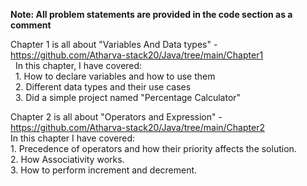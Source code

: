 **Note: All problem statements are provided in the code section as a comment** <br>

Chapter 1 is all about "Variables And Data types" - https://github.com/Atharva-stack20/Java/tree/main/Chapter1 <br>
  &nbsp; In this chapter, I have covered: <br>
    &nbsp; 1. How to declare variables and how to use them <br>
    &nbsp; 2. Different data types and their use cases <br>
    &nbsp; 3. Did a simple project named "Percentage Calculator" <br>

Chapter 2 is all about "Operators and Expression" - https://github.com/Atharva-stack20/Java/tree/main/Chapter2 <br>
  In this chapter I have covered: <br>
    1. Precedence of operators and how their priority affects the solution. <br>
    2. How Associativity works.<br>
    3. How to perform increment and decrement.


